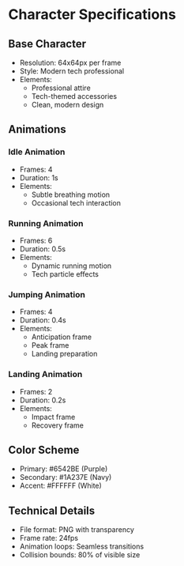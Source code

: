 # Character Specifications

## Base Character
- Resolution: 64x64px per frame
- Style: Modern tech professional
- Elements:
  - Professional attire
  - Tech-themed accessories
  - Clean, modern design

## Animations

### Idle Animation
- Frames: 4
- Duration: 1s
- Elements:
  - Subtle breathing motion
  - Occasional tech interaction

### Running Animation
- Frames: 6
- Duration: 0.5s
- Elements:
  - Dynamic running motion
  - Tech particle effects

### Jumping Animation
- Frames: 4
- Duration: 0.4s
- Elements:
  - Anticipation frame
  - Peak frame
  - Landing preparation

### Landing Animation
- Frames: 2
- Duration: 0.2s
- Elements:
  - Impact frame
  - Recovery frame

## Color Scheme
- Primary: #6542BE (Purple)
- Secondary: #1A237E (Navy)
- Accent: #FFFFFF (White)

## Technical Details
- File format: PNG with transparency
- Frame rate: 24fps
- Animation loops: Seamless transitions
- Collision bounds: 80% of visible size 
